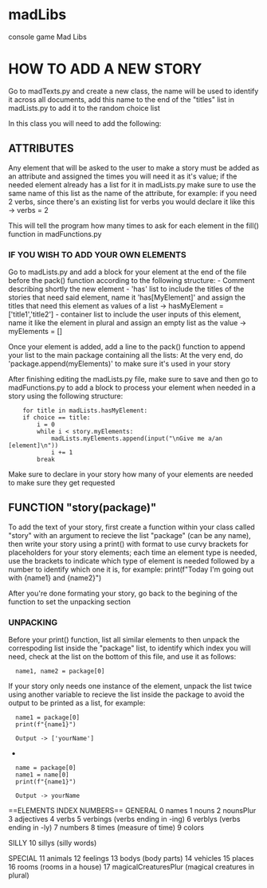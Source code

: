 # madLibs
console game Mad Libs

# HOW TO ADD A NEW STORY

Go to madTexts.py and create a new class, the name will be used to identify it across all documents, add this name to the end of the
"titles" list in madLists.py to add it to the random choice list

In this class you will need to add the following:

## ATTRIBUTES
  Any element that will be asked to the user to make a story must be added as an attribute and assigned the times you will need
  it as it's value; if the needed element already has a list for it in madLists.py make sure to use the same name of this list
  as the name of the attribute, for example:
      if you need 2 verbs, since there's an existing list for verbs you would declare it like this -> verbs = 2

  This will tell the program how many times to ask for each element in the fill() function in madFunctions.py
  
### IF YOU WISH TO ADD YOUR OWN ELEMENTS
  Go to madLists.py and add a block for your element at the end of the file before the pack() function according to the following
  structure:
      - Comment describing shortly the new element
      - 'has' list to include the titles of the stories that need said element, name it 'has[MyElement]' and assign the titles that
      need this element as values of a list -> hasMyElement = ['title1','title2']
      - container list to include the user inputs of this element, name it like the element in plural and assign an empty list as
      the value -> myElements = []

  Once your element is added, add a line to the pack() function to append your list to the main package containing all the lists:
  At the very end, do 'package.append(myElements)' to make sure it's used in your story

  After finishing editing the madLists.py file, make sure to save and then go to madFunctions.py to add a block to process your element
  when needed in a story using the following structure:
  
        for title in madLists.hasMyElement:
        if choice == title:
            i = 0
            while i < story.myElements:
                madLists.myElements.append(input("\nGive me a/an [element]\n"))
                i += 1
            break
            
  Make sure to declare in your story how many of your elements are needed to make sure they get requested
  
## FUNCTION "story(package)"
  To add the text of your story, first create a function within your class called "story" with an argument to recieve the list
  "package" (can be any name), then write your story using a print() with format to use curvy brackets for placeholders for your story
  elements; each time an element type is needed, use the brackets to indicate which type of element is needed followed by a number
  to identify which one it is, for example:
      print(f"Today I'm going out with {name1} and {name2}")

  After you're done formating your story, go back to the begining of the function to set the unpacking section

### UNPACKING
  Before your print() function, list all similar elements to then unpack the correspoding list inside the "package" list, to identify
  which index you will need, check at the list on the bottom of this file, and use it as follows:
  
      name1, name2 = package[0]

  If your story only needs one instance of the element, unpack the list twice using another variable to recieve the list inside the package
  to avoid the output to be printed as a list, for example:

      name1 = package[0]
      print(f"{name1}")

      Output -> ['yourName']
  
  -    
      
      name = package[0]
      name1 = name[0]
      print(f"{name1}")

      Output -> yourName
            
==ELEMENTS INDEX NUMBERS==
GENERAL
0   names
1   nouns
2   nounsPlur
3   adjectives
4   verbs
5   verbings (verbs ending in -ing)
6   verblys (verbs ending in -ly)
7   numbers
8   times (measure of time)
9   colors

SILLY
10  sillys (silly words)

SPECIAL
11  animals
12  feelings
13  bodys (body parts)
14  vehicles
15  places
16  rooms (rooms in a house)
17  magicalCreaturesPlur (magical creatures in plural)
